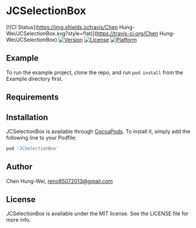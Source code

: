 # JCSelectionBox

[![CI Status](https://img.shields.io/travis/Chen Hung-Wei/JCSelectionBox.svg?style=flat)](https://travis-ci.org/Chen Hung-Wei/JCSelectionBox)
[![Version](https://img.shields.io/cocoapods/v/JCSelectionBox.svg?style=flat)](https://cocoapods.org/pods/JCSelectionBox)
[![License](https://img.shields.io/cocoapods/l/JCSelectionBox.svg?style=flat)](https://cocoapods.org/pods/JCSelectionBox)
[![Platform](https://img.shields.io/cocoapods/p/JCSelectionBox.svg?style=flat)](https://cocoapods.org/pods/JCSelectionBox)

## Example

To run the example project, clone the repo, and run `pod install` from the Example directory first.

## Requirements

## Installation

JCSelectionBox is available through [CocoaPods](https://cocoapods.org). To install
it, simply add the following line to your Podfile:

```ruby
pod 'JCSelectionBox'
```

## Author

Chen Hung-Wei, reno65072013@gmail.com

## License

JCSelectionBox is available under the MIT license. See the LICENSE file for more info.
